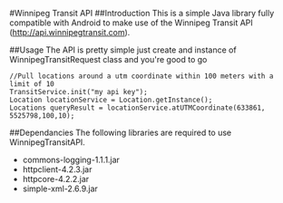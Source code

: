 #Winnipeg Transit API
##Introduction
This is a simple Java library fully compatible with Android to make use of the Winnipeg Transit API (http://api.winnipegtransit.com).

##Usage
The API is pretty simple just create and instance of WinnipegTransitRequest class and you're good to go

	//Pull locations around a utm coordinate within 100 meters with a limit of 10
	TransitService.init("my api key");
    Location locationService = Location.getInstance();
    Locations queryResult = locationService.atUTMCoordinate(633861, 5525798,100,10);

##Dependancies
The following libraries are required to use WinnipegTransitAPI.
* commons-logging-1.1.1.jar
* httpclient-4.2.3.jar
* httpcore-4.2.2.jar
* simple-xml-2.6.9.jar